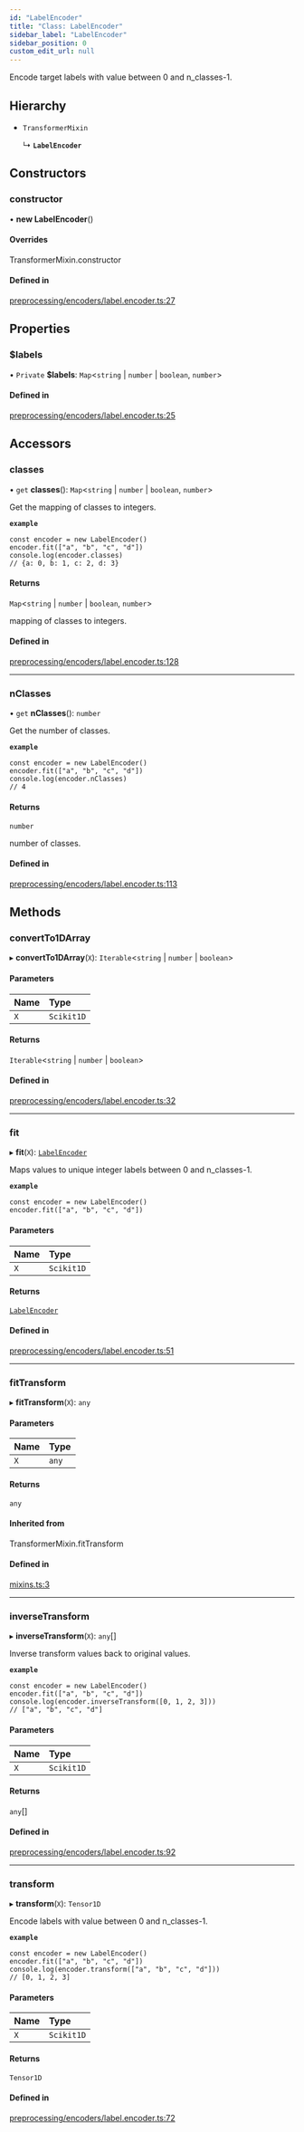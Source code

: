 ```yaml
---
id: "LabelEncoder"
title: "Class: LabelEncoder"
sidebar_label: "LabelEncoder"
sidebar_position: 0
custom_edit_url: null
---
```


Encode target labels with value between 0 and n_classes-1.

## Hierarchy

- `TransformerMixin`

  ↳ **`LabelEncoder`**

## Constructors

### constructor

• **new LabelEncoder**()

#### Overrides

TransformerMixin.constructor

#### Defined in

[preprocessing/encoders/label.encoder.ts:27](https://github.com/dcrescim/scikit.js/blob/ae98366/scikitjs-node/src/preprocessing/encoders/label.encoder.ts#L27)

## Properties

### $labels

• `Private` **$labels**: `Map`<`string` \| `number` \| `boolean`, `number`\>

#### Defined in

[preprocessing/encoders/label.encoder.ts:25](https://github.com/dcrescim/scikit.js/blob/ae98366/scikitjs-node/src/preprocessing/encoders/label.encoder.ts#L25)

## Accessors

### classes

• `get` **classes**(): `Map`<`string` \| `number` \| `boolean`, `number`\>

Get the mapping of classes to integers.

**`example`**
```
const encoder = new LabelEncoder()
encoder.fit(["a", "b", "c", "d"])
console.log(encoder.classes)
// {a: 0, b: 1, c: 2, d: 3}
```

#### Returns

`Map`<`string` \| `number` \| `boolean`, `number`\>

mapping of classes to integers.

#### Defined in

[preprocessing/encoders/label.encoder.ts:128](https://github.com/dcrescim/scikit.js/blob/ae98366/scikitjs-node/src/preprocessing/encoders/label.encoder.ts#L128)

___

### nClasses

• `get` **nClasses**(): `number`

Get the number of classes.

**`example`**
```
const encoder = new LabelEncoder()
encoder.fit(["a", "b", "c", "d"])
console.log(encoder.nClasses)
// 4
```

#### Returns

`number`

number of classes.

#### Defined in

[preprocessing/encoders/label.encoder.ts:113](https://github.com/dcrescim/scikit.js/blob/ae98366/scikitjs-node/src/preprocessing/encoders/label.encoder.ts#L113)

## Methods

### convertTo1DArray

▸ **convertTo1DArray**(`X`): `Iterable`<`string` \| `number` \| `boolean`\>

#### Parameters

| Name | Type |
| :------ | :------ |
| `X` | `Scikit1D` |

#### Returns

`Iterable`<`string` \| `number` \| `boolean`\>

#### Defined in

[preprocessing/encoders/label.encoder.ts:32](https://github.com/dcrescim/scikit.js/blob/ae98366/scikitjs-node/src/preprocessing/encoders/label.encoder.ts#L32)

___

### fit

▸ **fit**(`X`): [`LabelEncoder`](LabelEncoder)

Maps values to unique integer labels between 0 and n_classes-1.

**`example`**
```
const encoder = new LabelEncoder()
encoder.fit(["a", "b", "c", "d"])
```

#### Parameters

| Name | Type |
| :------ | :------ |
| `X` | `Scikit1D` |

#### Returns

[`LabelEncoder`](LabelEncoder)

#### Defined in

[preprocessing/encoders/label.encoder.ts:51](https://github.com/dcrescim/scikit.js/blob/ae98366/scikitjs-node/src/preprocessing/encoders/label.encoder.ts#L51)

___

### fitTransform

▸ **fitTransform**(`X`): `any`

#### Parameters

| Name | Type |
| :------ | :------ |
| `X` | `any` |

#### Returns

`any`

#### Inherited from

TransformerMixin.fitTransform

#### Defined in

[mixins.ts:3](https://github.com/dcrescim/scikit.js/blob/ae98366/scikitjs-node/src/mixins.ts#L3)

___

### inverseTransform

▸ **inverseTransform**(`X`): `any`[]

Inverse transform values back to original values.

**`example`**
```
const encoder = new LabelEncoder()
encoder.fit(["a", "b", "c", "d"])
console.log(encoder.inverseTransform([0, 1, 2, 3]))
// ["a", "b", "c", "d"]
```

#### Parameters

| Name | Type |
| :------ | :------ |
| `X` | `Scikit1D` |

#### Returns

`any`[]

#### Defined in

[preprocessing/encoders/label.encoder.ts:92](https://github.com/dcrescim/scikit.js/blob/ae98366/scikitjs-node/src/preprocessing/encoders/label.encoder.ts#L92)

___

### transform

▸ **transform**(`X`): `Tensor1D`

Encode labels with value between 0 and n_classes-1.

**`example`**
```
const encoder = new LabelEncoder()
encoder.fit(["a", "b", "c", "d"])
console.log(encoder.transform(["a", "b", "c", "d"]))
// [0, 1, 2, 3]
```

#### Parameters

| Name | Type |
| :------ | :------ |
| `X` | `Scikit1D` |

#### Returns

`Tensor1D`

#### Defined in

[preprocessing/encoders/label.encoder.ts:72](https://github.com/dcrescim/scikit.js/blob/ae98366/scikitjs-node/src/preprocessing/encoders/label.encoder.ts#L72)
